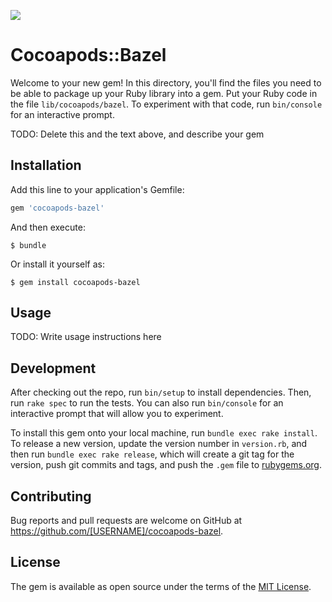 ![](https://github.com/ob/cocoapods-bazel/workflows/master/badge.svg)

# Cocoapods::Bazel

Welcome to your new gem! In this directory, you'll find the files you need to be able to package up your Ruby library into a gem. Put your Ruby code in the file `lib/cocoapods/bazel`. To experiment with that code, run `bin/console` for an interactive prompt.

TODO: Delete this and the text above, and describe your gem

## Installation

Add this line to your application's Gemfile:

```ruby
gem 'cocoapods-bazel'
```

And then execute:

    $ bundle

Or install it yourself as:

    $ gem install cocoapods-bazel

## Usage

TODO: Write usage instructions here

## Development

After checking out the repo, run `bin/setup` to install dependencies. Then, run `rake spec` to run the tests. You can also run `bin/console` for an interactive prompt that will allow you to experiment.

To install this gem onto your local machine, run `bundle exec rake install`. To release a new version, update the version number in `version.rb`, and then run `bundle exec rake release`, which will create a git tag for the version, push git commits and tags, and push the `.gem` file to [rubygems.org](https://rubygems.org).

## Contributing

Bug reports and pull requests are welcome on GitHub at https://github.com/[USERNAME]/cocoapods-bazel.

## License

The gem is available as open source under the terms of the [MIT License](https://opensource.org/licenses/MIT).
